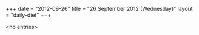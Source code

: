 +++
date = "2012-09-26"
title = "26 September 2012 (Wednesday)"
layout = "daily-diet"
+++

<p>&lt;no entries&gt;</p>